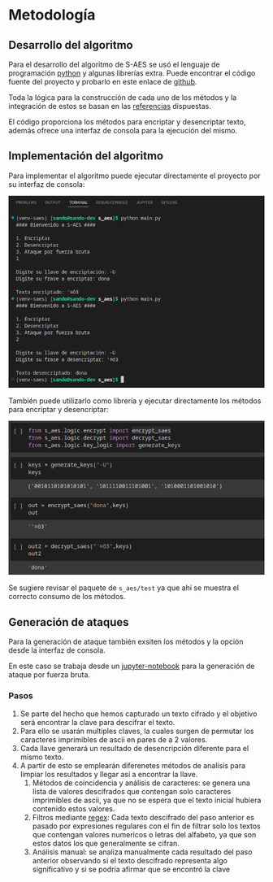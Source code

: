 # Metodología

## Desarrollo del algoritmo

Para el desarrollo del algoritmo de S-AES se usó el lenguaje de programación [python](https://www.python.org/) y algunas librerías extra. Puede encontrar el código fuente del proyecto y probarlo en este enlace de [github](https://github.com/SandoDev/s_aes).

Toda la lógica para la construcción de cada uno de los métodos y la integración de estos se basan en las [referencias](references.md) dispuestas.

El código proporciona los métodos para encriptar y desencriptar texto, además ofrece una interfaz de consola para la ejecución del mismo.

## Implementación del algoritmo

Para implementar el algoritmo puede ejecutar directamente el proyecto por su interfaz de consola:

![Ejecución](images/total_execution.png)

También puede utilizarlo como librería y ejecutar directamente los métodos para encriptar y desencriptar:

![Librería](images/librari_methods.png)

Se sugiere revisar el paquete de `s_aes/test` ya que ahí se muestra el correcto consumo de los métodos.

## Generación de ataques

Para la generación de ataque también exsiten los métodos y la opción desde la interfaz de consola.

En este caso se trabaja desde un [jupyter-notebook](https://jupyter.org/) para la generación de ataque por fuerza bruta.

### Pasos

1. Se parte del hecho que hemos capturado un texto cifrado y el objetivo será encontrar la clave para descifrar el texto.
2. Para ello se usarán multiples claves, la cuales surgen de permutar los caracteres imprimibles de ascii en pares de a 2 valores.
3. Cada llave generará un resultado de desencripción diferente para el mismo texto.
4. A partir de esto se emplearán diferenetes métodos de analisis para limpiar los resultados y llegar así a encontrar la llave.
      1. Métodos de coincidencia y análisis de caracteres: se genera una lista de valores descifrados que contengan solo caracteres imprimibles de ascii, ya que no se espera que el texto inicial hubiera contenido estos valores.
      2. Filtros mediante [regex](https://es.wikipedia.org/wiki/Expresi%C3%B3n_regular): Cada texto descifrado del paso anterior es pasado por expresiones regulares con el fin de filtrar solo los textos que contengan valores numericos o letras del alfabeto, ya que son estos datos los que generalmente se cifran.
      3. Análisis manual: se analiza manualmente cada resultado del paso anterior observando si el texto descifrado representa algo significativo y si se podría afirmar que se encontró la clave
